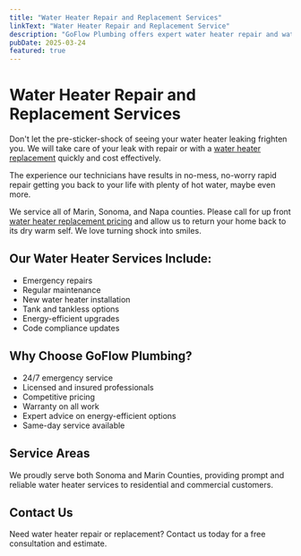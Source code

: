 ```yaml
---
title: "Water Heater Repair and Replacement Services"
linkText: "Water Heater Repair and Replacement Service"
description: "GoFlow Plumbing offers expert water heater repair and water heater replacement services to keep your home comfortable and safe."
pubDate: 2025-03-24
featured: true
---
```


# Water Heater Repair and Replacement Services

Don't let the pre-sticker-shock of seeing your water heater leaking frighten you. We will take care of your leak with repair or with a [water heater replacement](/articles/water-heater-replacement-signs) quickly and cost effectively.

​The experience our technicians have results in no-mess, no-worry rapid repair getting you back to your life with plenty of hot water, maybe even more.

​We service all of Marin, Sonoma, and Napa counties. Please call for up front [water heater replacement pricing](/articles/water-heater-replacement-cost-reasons) and allow us to return your home back to its dry warm self. We love turning shock into smiles.

## Our Water Heater Services Include:

- Emergency repairs
- Regular maintenance
- New water heater installation
- Tank and tankless options
- Energy-efficient upgrades
- Code compliance updates

## Why Choose GoFlow Plumbing?

- 24/7 emergency service
- Licensed and insured professionals
- Competitive pricing
- Warranty on all work
- Expert advice on energy-efficient options
- Same-day service available

## Service Areas

We proudly serve both Sonoma and Marin Counties, providing prompt and reliable water heater services to residential and commercial customers.

## Contact Us

Need water heater repair or replacement? Contact us today for a free consultation and estimate.
